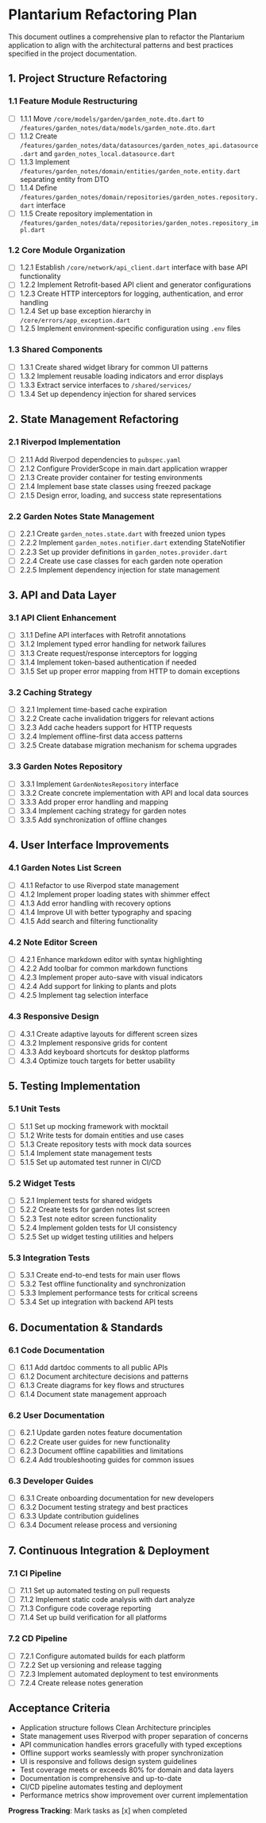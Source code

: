 # Plantarium Refactoring Plan

This document outlines a comprehensive plan to refactor the Plantarium application to align with the architectural patterns and best practices specified in the project documentation.

## 1. Project Structure Refactoring

### 1.1 Feature Module Restructuring

- [ ] 1.1.1 Move `/core/models/garden/garden_note.dto.dart` to `/features/garden_notes/data/models/garden_note.dto.dart`
- [ ] 1.1.2 Create `/features/garden_notes/data/datasources/garden_notes_api.datasource.dart` and `garden_notes_local.datasource.dart`
- [ ] 1.1.3 Implement `/features/garden_notes/domain/entities/garden_note.entity.dart` separating entity from DTO
- [ ] 1.1.4 Define `/features/garden_notes/domain/repositories/garden_notes.repository.dart` interface
- [ ] 1.1.5 Create repository implementation in `/features/garden_notes/data/repositories/garden_notes.repository_impl.dart`

### 1.2 Core Module Organization

- [ ] 1.2.1 Establish `/core/network/api_client.dart` interface with base API functionality
- [ ] 1.2.2 Implement Retrofit-based API client and generator configurations
- [ ] 1.2.3 Create HTTP interceptors for logging, authentication, and error handling
- [ ] 1.2.4 Set up base exception hierarchy in `/core/errors/app_exception.dart`
- [ ] 1.2.5 Implement environment-specific configuration using `.env` files

### 1.3 Shared Components

- [ ] 1.3.1 Create shared widget library for common UI patterns
- [ ] 1.3.2 Implement reusable loading indicators and error displays
- [ ] 1.3.3 Extract service interfaces to `/shared/services/`
- [ ] 1.3.4 Set up dependency injection for shared services

## 2. State Management Refactoring

### 2.1 Riverpod Implementation

- [ ] 2.1.1 Add Riverpod dependencies to `pubspec.yaml`
- [ ] 2.1.2 Configure ProviderScope in main.dart application wrapper
- [ ] 2.1.3 Create provider container for testing environments
- [ ] 2.1.4 Implement base state classes using freezed package
- [ ] 2.1.5 Design error, loading, and success state representations

### 2.2 Garden Notes State Management

- [ ] 2.2.1 Create `garden_notes.state.dart` with freezed union types
- [ ] 2.2.2 Implement `garden_notes.notifier.dart` extending StateNotifier
- [ ] 2.2.3 Set up provider definitions in `garden_notes.provider.dart`
- [ ] 2.2.4 Create use case classes for each garden note operation
- [ ] 2.2.5 Implement dependency injection for state management

## 3. API and Data Layer

### 3.1 API Client Enhancement

- [ ] 3.1.1 Define API interfaces with Retrofit annotations
- [ ] 3.1.2 Implement typed error handling for network failures
- [ ] 3.1.3 Create request/response interceptors for logging
- [ ] 3.1.4 Implement token-based authentication if needed
- [ ] 3.1.5 Set up proper error mapping from HTTP to domain exceptions

### 3.2 Caching Strategy

- [ ] 3.2.1 Implement time-based cache expiration
- [ ] 3.2.2 Create cache invalidation triggers for relevant actions
- [ ] 3.2.3 Add cache headers support for HTTP requests
- [ ] 3.2.4 Implement offline-first data access patterns
- [ ] 3.2.5 Create database migration mechanism for schema upgrades

### 3.3 Garden Notes Repository

- [ ] 3.3.1 Implement `GardenNotesRepository` interface
- [ ] 3.3.2 Create concrete implementation with API and local data sources
- [ ] 3.3.3 Add proper error handling and mapping
- [ ] 3.3.4 Implement caching strategy for garden notes
- [ ] 3.3.5 Add synchronization of offline changes

## 4. User Interface Improvements

### 4.1 Garden Notes List Screen

- [ ] 4.1.1 Refactor to use Riverpod state management
- [ ] 4.1.2 Implement proper loading states with shimmer effect
- [ ] 4.1.3 Add error handling with recovery options
- [ ] 4.1.4 Improve UI with better typography and spacing
- [ ] 4.1.5 Add search and filtering functionality

### 4.2 Note Editor Screen

- [ ] 4.2.1 Enhance markdown editor with syntax highlighting
- [ ] 4.2.2 Add toolbar for common markdown functions
- [ ] 4.2.3 Implement proper auto-save with visual indicators
- [ ] 4.2.4 Add support for linking to plants and plots
- [ ] 4.2.5 Implement tag selection interface

### 4.3 Responsive Design

- [ ] 4.3.1 Create adaptive layouts for different screen sizes
- [ ] 4.3.2 Implement responsive grids for content
- [ ] 4.3.3 Add keyboard shortcuts for desktop platforms
- [ ] 4.3.4 Optimize touch targets for better usability

## 5. Testing Implementation

### 5.1 Unit Tests

- [ ] 5.1.1 Set up mocking framework with mocktail
- [ ] 5.1.2 Write tests for domain entities and use cases
- [ ] 5.1.3 Create repository tests with mock data sources
- [ ] 5.1.4 Implement state management tests
- [ ] 5.1.5 Set up automated test runner in CI/CD

### 5.2 Widget Tests

- [ ] 5.2.1 Implement tests for shared widgets
- [ ] 5.2.2 Create tests for garden notes list screen
- [ ] 5.2.3 Test note editor screen functionality
- [ ] 5.2.4 Implement golden tests for UI consistency
- [ ] 5.2.5 Set up widget testing utilities and helpers

### 5.3 Integration Tests

- [ ] 5.3.1 Create end-to-end tests for main user flows
- [ ] 5.3.2 Test offline functionality and synchronization
- [ ] 5.3.3 Implement performance tests for critical screens
- [ ] 5.3.4 Set up integration with backend API tests

## 6. Documentation & Standards

### 6.1 Code Documentation

- [ ] 6.1.1 Add dartdoc comments to all public APIs
- [ ] 6.1.2 Document architecture decisions and patterns
- [ ] 6.1.3 Create diagrams for key flows and structures
- [ ] 6.1.4 Document state management approach

### 6.2 User Documentation

- [ ] 6.2.1 Update garden notes feature documentation
- [ ] 6.2.2 Create user guides for new functionality
- [ ] 6.2.3 Document offline capabilities and limitations
- [ ] 6.2.4 Add troubleshooting guides for common issues

### 6.3 Developer Guides

- [ ] 6.3.1 Create onboarding documentation for new developers
- [ ] 6.3.2 Document testing strategy and best practices
- [ ] 6.3.3 Update contribution guidelines
- [ ] 6.3.4 Document release process and versioning

## 7. Continuous Integration & Deployment

### 7.1 CI Pipeline

- [ ] 7.1.1 Set up automated testing on pull requests
- [ ] 7.1.2 Implement static code analysis with dart analyze
- [ ] 7.1.3 Configure code coverage reporting
- [ ] 7.1.4 Set up build verification for all platforms

### 7.2 CD Pipeline

- [ ] 7.2.1 Configure automated builds for each platform
- [ ] 7.2.2 Set up versioning and release tagging
- [ ] 7.2.3 Implement automated deployment to test environments
- [ ] 7.2.4 Create release notes generation

## Acceptance Criteria

- Application structure follows Clean Architecture principles
- State management uses Riverpod with proper separation of concerns
- API communication handles errors gracefully with typed exceptions
- Offline support works seamlessly with proper synchronization
- UI is responsive and follows design system guidelines
- Test coverage meets or exceeds 80% for domain and data layers
- Documentation is comprehensive and up-to-date
- CI/CD pipeline automates testing and deployment
- Performance metrics show improvement over current implementation

**Progress Tracking**: Mark tasks as [x] when completed 